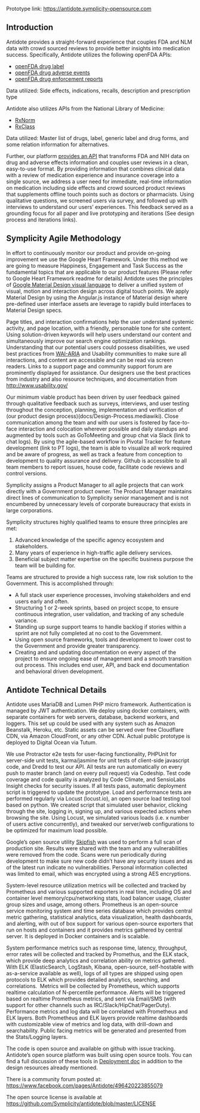 Prototype link: https://antidote.symplicity-opensource.com

## Introduction
Antidote provides a straight-forward experience that couples FDA and NLM data with crowd sourced reviews to provide better insights into medication success. Specifically, Antidote utilizes the following openFDA APIs:
* [openFDA drug label](https://open.fda.gov/drug/label/)
* [openFDA drug adverse events](https://open.fda.gov/drug/event/)
* [openFDA drug enforcement reports](https://open.fda.gov/drug/enforcement/)

Data utilized: Side effects, indications, recalls, description and prescription type

Antidote also utilizes APIs from the National Library of Medicine:
* [RxNorm](http://mor.nlm.nih.gov/download/rxnav/PrescribableAPIs.html)
* [RxClass](http://mor.nlm.nih.gov/download/rxnav/RxClassAPIs.html)

Data utilized: Master list of drugs, label, generic label and drug forms, and some relation information for alternatives.

Further, our platform [provides an API](http://docs.antidote.apiary.io/#) that transforms FDA and NIH data on drug and adverse effects information and couples user reviews in a clean, easy-to-use format. By providing information that combines clinical data with a review of medication experience and insurance coverage into a single source, we address a user need for immediate, real-time information on medication including side effects and crowd sourced product reviews that supplements offline touch points such as doctors or pharmacists. Using qualitative questions, we screened users via survey, and followed up with interviews to understand our users’ experiences. This feedback served as a grounding focus for all paper and live prototyping and iterations (See design process and iterations links). 

## Symplicity Agile Methodology
In effort to continuously monitor our product and provide on-going improvement we use the Google Heart Framework. Under this method we are going to measure Happiness, Engagement and Task Success as the fundamental topics that are applicable to our product features (Please refer to Google Heart Framework readme for details)
Antidote uses the principles of [Google Material Design visual language](https://www.google.com/design/spec/material-design/introduction.html) to deliver a unified system of visual, motion and interaction design across digital touch points. We apply Material Design by using the Angular.js instance of Material design where pre-defined user interface assets are leverage to rapidly build interfaces to Material Design specs.

Page titles, and interaction confirmations help the user understand systemic activity, and page location, with a friendly, personable tone for site content. Using solution-driven keywords will help users understand our content and simultaneously improve our search engine optimization rankings. Understanding that our potential users could possess disabilities, we used best practices from [WAI-ARIA](http://www.w3.org/WAI/intro/aria.php) and Usability communities to make sure all interactions, and content are accessible and can be read via screen readers. Links to a support page and community support forum are prominently displayed for assistance. Our designers use the best practices from industry and also resource techniques, and documentation from http://www.usability.gov/

Our minimum viable product has been driven by user feedback gained through qualitative feedback such as surveys, interviews, and user testing throughout the conception, planning, implementation and verification of (our product design process)(docs/Design-Process.mediawiki). Close communication among the team and with our users is fostered by face-to-face interaction and colocation wherever possible and daily standups and augmented by tools such as GoToMeeting and group chat via Slack (link to chat logs). By using the agile-based workflow in Pivotal Tracker for feature development (link to PT logs), the team is able to visualize all work required and be aware of progress, as well as track a feature from conception to development to quality assurance and delivery. Github is accessible to all team members to report issues, house code, facilitate code reviews and control versions.

Symplicity assigns a Product Manager to all agile projects that can work directly with a Government product owner. The Product Manager maintains direct lines of communication to Symplicity senior management and is not encumbered by unnecessary levels of corporate bureaucracy that exists in large corporations.

Symplicity structures highly qualified teams to ensure three principles are met:
1) Advanced knowledge of the specific agency ecosystem and stakeholders.
2) Many years of experience in high-traffic agile delivery services.
3) Beneficial subject matter expertise on the specific business purpose the team will be building for.

Teams are structured to provide a high success rate, low risk solution to the Government. This is accomplished through:
* A full stack user experience processes, involving stakeholders and end users early and often.
* Structuring 1 or 2-week sprints, based on project scope, to ensure continuous integration, user validation, and tracking of any schedule variance.
* Standing up surge support teams to handle backlog if stories within a sprint are not fully completed at no cost to the Government.
* Using open source frameworks, tools and development to lower cost to the Government and provide greater transparency.
* Creating and and updating documentation on every aspect of the project to ensure ongoing ease of management and a smooth transition out process. This includes end user, API, and back end documentation and behavioral driven development.

## Antidote Technical Details
Antidote uses MariaDB and Lumen PHP micro framework. Authentication is managed by JWT authentication. We deploy using docker containers, with separate containers for web servers, database, backend workers, and loggers. This set up could be used with any system such as Amazon Beanstalk, Heroku, etc. Static assets can be served over free Cloudflare CDN, via Amazon CloudFront, or any other CDN. Actual public prototype is deployed to Digital Ocean via Tutum.

We use Protractor e2e tests for user-facing functionality, PHPUnit for server-side unit tests, karma/jasmine for unit tests of client-side javascript code, and Dredd to test our API. All tests are run automatically on every push to master branch (and on every pull request) via Codeship. Test code coverage and code quality is analyzed by Code Climate, and SensioLabs Insight checks for security issues. If all tests pass, automatic deployment script is triggered to update the prototype. Load and performance tests are performed regularly via Locust (locust.io), an open source load testing tool based on python. We created script that simulated user behavior, clicking through the site, logging in, signing up, and various expected actions when browsing the site. Using Locust, we simulated various loads (i.e. x number of users active concurrently), and tweaked our server/web configurations to be optimized for maximum load possible.

Google’s open source utility [Skipfish](https://code.google.com/p/skipfish/) was used to perform a full scan of production site. Results were shared with the team and any vulnerabilities were removed from the code. Scans were run periodically during development to make sure new code didn’t have any security issues and as of the latest run indicate no vulnerabilities. Personal information collected was limited to email, which was encrypted using a strong AES encryptions.

System-level resource utilization metrics will be collected and tracked by Prometheus and various supported exporters in real time, including OS and container level memory/cpu/networking stats, load balancer usage, cluster group sizes and usage, among others. Prometheus is an open-source service monitoring system and time series database which provides central metric gathering, statistical analytics, data visualization, health dashboards, and alerting, with out of box support for various open-source exporters that run on hosts and containers and it provides metrics gathered by central server. It is deployed in Docker containers and is scalable.

System performance metrics such as response time, latency, throughput, error rates will be collected and tracked by Promethus, and the ELK stack, which provide deep analytics and correlation ability on metrics gathered. With ELK (ElasticSearch, LogStash, Kibana, open-source, self-hostable with as-a-service available as well), logs of all types are shipped using open protocols to ELK which provides detailed analytics, searching, and correlations.  Metrics will be collected by Prometheus, which supports realtime calculation of N-percentile performance. Alerts will be triggered based on realtime Prometheus metrics, and sent via Email/SMS (with support for other channels such as IRC/Slack/HipChat/PagerDuty). Performance metrics and log data will be correlated with Prometheus and ELK layers. Both Prometheus and ELK layers provide realtime dashboards with customizable view of metrics and log data, with drill-down and searchability. Public facing metrics will be generated and presented from the Stats/Logging layers. 

The code is open source and available on github with issue tracking. Antidote’s open source platform was built using open source tools. You can find a full discussion of these tools in [Deployment doc](docs/Deployment.md) in addition to the design resources already mentioned.

There is a community forum posted at: https://www.facebook.com/pages/Antidote/496420223855079

The open source license is available at https://github.com/Symplicity/antidote/blob/master/LICENSE
